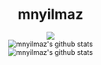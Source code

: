 <div align="center">
<h1>mnyilmaz</h1>
  
![](https://github.com/Calalari/Calalari/blob/main/butterfly.gif)
<br/>
![mnyilmaz's github stats](https://github-readme-stats.vercel.app/api?username=mnyilmaz&show_icons=true&title_color=635985&icon_color=F0F0F0&text_color=F0F0F0&bg_color=00000000&border_color=373737&show_icons=true&layout=compact") 
<br/>
![mnyilmaz's github stats](https://github-readme-stats.vercel.app/api/top-langs/?username=mnyilmaz&title_color=635985&icon_color=F0F0F0&text_color=F0F0F0&bg_color=00000000&border_color=373737&layout=compact)

</div> 
